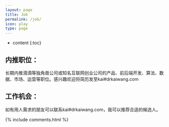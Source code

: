 ```yaml
---
layout: page
title: Job
permalink: /job/
icon: play
type: page
---
```

* content
{:toc}

## 内推职位：

长期内推滴滴等独角兽公司或知名互联网创业公司的产品、前后端开发、算法、数据、市场、运营等职位。感兴趣欢迎将简历发至kai#drkaiwang.com


## 工作机会：

如有用人需求的朋友可以联系kai#drkaiwang.com，我可以推荐合适的候选人。



<!-- <h2 id="comments">Comments</h2> -->
{% include comments.html %}
